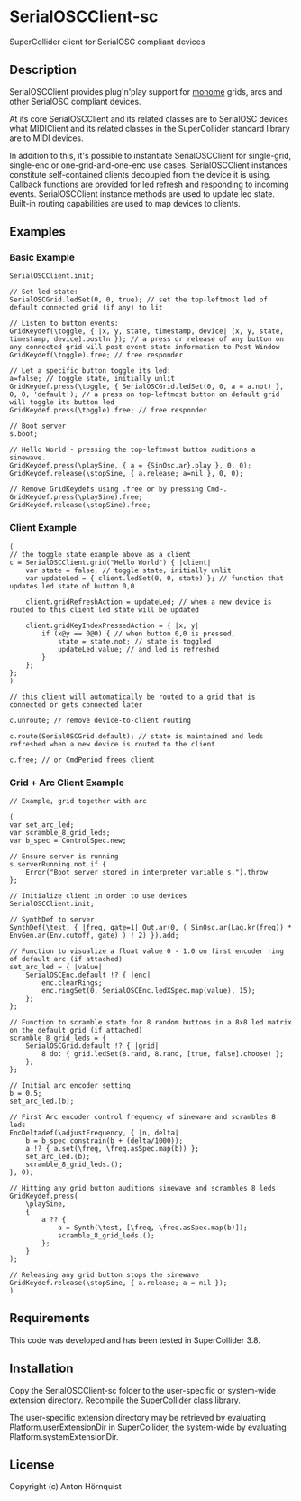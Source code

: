 # SerialOSCClient-sc

SuperCollider client for SerialOSC compliant devices

## Description

SerialOSCClient provides plug'n'play support for [monome](http://monome.org) grids, arcs and other SerialOSC compliant devices.

At its core SerialOSCClient and its related classes are to SerialOSC devices what MIDIClient and its related classes in the SuperCollider standard library are to MIDI devices.

In addition to this, it's possible to instantiate SerialOSCClient for single-grid, single-enc or one-grid-and-one-enc use cases. SerialOSCClient instances constitute self-contained clients decoupled from the device it is using. Callback functions are provided for led refresh and responding to incoming events. SerialOSCClient instance methods are used to update led state. Built-in routing capabilities are used to map devices to clients.

## Examples

### Basic Example

``` supercollider
SerialOSCClient.init;

// Set led state:
SerialOSCGrid.ledSet(0, 0, true); // set the top-leftmost led of default connected grid (if any) to lit

// Listen to button events:
GridKeydef(\toggle, { |x, y, state, timestamp, device| [x, y, state, timestamp, device].postln }); // a press or release of any button on any connected grid will post event state information to Post Window
GridKeydef(\toggle).free; // free responder

// Let a specific button toggle its led:
a=false; // toggle state, initially unlit
GridKeydef.press(\toggle, { SerialOSCGrid.ledSet(0, 0, a = a.not) }, 0, 0, 'default'); // a press on top-leftmost button on default grid will toggle its button led
GridKeydef.press(\toggle).free; // free responder

// Boot server
s.boot;

// Hello World - pressing the top-leftmost button auditions a sinewave.
GridKeydef.press(\playSine, { a = {SinOsc.ar}.play }, 0, 0);
GridKeydef.release(\stopSine, { a.release; a=nil }, 0, 0);

// Remove GridKeydefs using .free or by pressing Cmd-.
GridKeydef.press(\playSine).free;
GridKeydef.release(\stopSine).free;
```


### Client Example

``` supercollider
(
// the toggle state example above as a client
c = SerialOSCClient.grid("Hello World") { |client|
	var state = false; // toggle state, initially unlit
	var updateLed = { client.ledSet(0, 0, state) }; // function that updates led state of button 0,0

	client.gridRefreshAction = updateLed; // when a new device is routed to this client led state will be updated

	client.gridKeyIndexPressedAction = { |x, y|
		if (x@y == 0@0) { // when button 0,0 is pressed,
			state = state.not; // state is toggled
			updateLed.value; // and led is refreshed
		}
	};
};
)

// this client will automatically be routed to a grid that is connected or gets connected later

c.unroute; // remove device-to-client routing

c.route(SerialOSCGrid.default); // state is maintained and leds refreshed when a new device is routed to the client

c.free; // or CmdPeriod frees client
```

### Grid + Arc Client Example

``` supercollider
// Example, grid together with arc

(
var set_arc_led;
var scramble_8_grid_leds;
var b_spec = ControlSpec.new;

// Ensure server is running
s.serverRunning.not.if {
	Error("Boot server stored in interpreter variable s.").throw
};

// Initialize client in order to use devices
SerialOSCClient.init;

// SynthDef to server
SynthDef(\test, { |freq, gate=1| Out.ar(0, ( SinOsc.ar(Lag.kr(freq)) * EnvGen.ar(Env.cutoff, gate) ) ! 2) }).add;

// Function to visualize a float value 0 - 1.0 on first encoder ring of default arc (if attached)
set_arc_led = { |value|
	SerialOSCEnc.default !? { |enc|
		enc.clearRings;
		enc.ringSet(0, SerialOSCEnc.ledXSpec.map(value), 15);
	};
};

// Function to scramble state for 8 random buttons in a 8x8 led matrix on the default grid (if attached)
scramble_8_grid_leds = {
	SerialOSCGrid.default !? { |grid|
		8 do: { grid.ledSet(8.rand, 8.rand, [true, false].choose) };
	};
};

// Initial arc encoder setting
b = 0.5;
set_arc_led.(b);

// First Arc encoder control frequency of sinewave and scrambles 8 leds
EncDeltadef(\adjustFrequency, { |n, delta|
	b = b_spec.constrain(b + (delta/1000));
	a !? { a.set(\freq, \freq.asSpec.map(b)) };
	set_arc_led.(b);
	scramble_8_grid_leds.();
}, 0);

// Hitting any grid button auditions sinewave and scrambles 8 leds
GridKeydef.press(
	\playSine,
	{
		a ?? {
			a = Synth(\test, [\freq, \freq.asSpec.map(b)]);
			scramble_8_grid_leds.();
		};
	}
);

// Releasing any grid button stops the sinewave
GridKeydef.release(\stopSine, { a.release; a = nil });
)
```

## Requirements

This code was developed and has been tested in SuperCollider 3.8.

## Installation

Copy the SerialOSCClient-sc folder to the user-specific or system-wide extension directory. Recompile the SuperCollider class library.

The user-specific extension directory may be retrieved by evaluating Platform.userExtensionDir in SuperCollider, the system-wide by evaluating Platform.systemExtensionDir.

## License

Copyright (c) Anton Hörnquist
